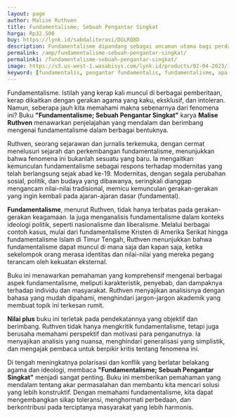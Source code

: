 ```yaml
---
layout: page
author: Malise Ruthven
title: Fundamentalisme; Sebuah Pengantar Singkat
harga: Rp32.500
buy: https://lynk.id/sabdaliterasi/DGLRQ8D
description: Fundamentalisme dipandang sebagai ancaman utama bagi perdamaian dunia saat ini, kesimpulan yang mustahil diabaikan sejak peristiwa di New York pada 11.
permalink: /amp/fundamentalisme-sebuah-pengantar-singkat/
permalink1: /fundamentalisme-sebuah-pengantar-singkat/
image: https://s3.us-west-1.wasabisys.com/lynk.id/products/02-04-2023/1680418091982_5514840
keyword: [fundamentalis, pengantar fundamentalis, fundamentalisme, apa itu fundamentalis, ideologi fundamental]
---
```

<p>Fundamentalisme. Istilah yang kerap kali muncul di berbagai pemberitaan, kerap dikaitkan dengan gerakan agama yang kaku, eksklusif, dan intoleran. Namun, seberapa jauh kita memahami makna sebenarnya dari fenomena ini? Buku <strong>"Fundamentalisme; Sebuah Pengantar Singkat"</strong> karya <strong>Malise Ruthven</strong> menawarkan penjelajahan yang mendalam dan berimbang mengenai fundamentalisme dalam berbagai bentuknya.</p><p>Ruthven, seorang sejarawan dan jurnalis terkemuka, dengan cermat menelusuri sejarah dan perkembangan fundamentalisme, menunjukkan bahwa fenomena ini bukanlah sesuatu yang baru. Ia mengaitkan kemunculan fundamentalisme sebagai respons terhadap modernitas yang telah berlangsung sejak abad ke-19. Modernitas, dengan segala perubahan sosial, politik, dan budaya yang dibawanya, seringkali dianggap mengancam nilai-nilai tradisional, memicu kemunculan gerakan-gerakan yang ingin kembali pada ajaran-ajaran dasar (fundamental).</p><p><strong>Fundamentalisme</strong>, menurut Ruthven, tidak hanya terbatas pada gerakan-gerakan keagamaan. Ia juga menganalisis fundamentalisme dalam konteks ideologi politik, seperti nasionalisme dan liberalisme. Melalui berbagai contoh kasus, mulai dari fundamentalisme Kristen di Amerika Serikat hingga fundamentalisme Islam di Timur Tengah, Ruthven menunjukkan bahwa fundamentalisme dapat muncul di mana saja dan kapan saja, ketika sekelompok orang merasa identitas dan nilai-nilai yang mereka pegang terancam oleh kekuatan eksternal.</p><p>Buku ini menawarkan pemahaman yang komprehensif mengenai berbagai aspek fundamentalisme, meliputi karakteristik, penyebab, dan dampaknya terhadap individu dan masyarakat. Ruthven menyajikan analisisnya dengan bahasa yang mudah dipahami, menghindari jargon-jargon akademik yang membuat topik ini terkesan rumit.</p><p><strong>Nilai plus</strong> buku ini terletak pada pendekatannya yang objektif dan berimbang. Ruthven tidak hanya mengkritik fundamentalisme, tetapi juga berusaha memahami perspektif dan motivasi para penganutnya. Ia menyajikan analisis yang nuansa, menghindari generalisasi yang simplistik, dan mengajak pembaca untuk berpikir kritis tentang fenomena ini.</p><p>Di tengah meningkatnya polarisasi dan konflik yang berlatar belakang agama dan ideologi, membaca <strong>"Fundamentalisme; Sebuah Pengantar Singkat"</strong> menjadi sangat penting. Buku ini memberikan pemahaman yang mendalam tentang akar permasalahan dan membantu kita mencari solusi yang lebih konstruktif. Dengan memahami fundamentalisme, kita dapat mengembangkan sikap toleransi, menghormati perbedaan, dan berkontribusi pada terciptanya masyarakat yang lebih harmonis.</p>
